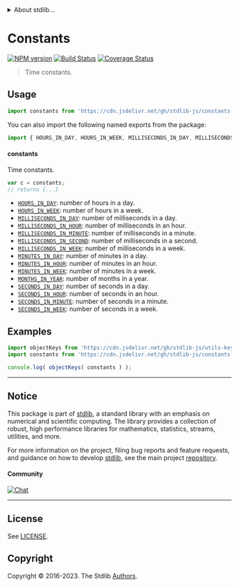<!--

@license Apache-2.0

Copyright (c) 2018 The Stdlib Authors.

Licensed under the Apache License, Version 2.0 (the "License");
you may not use this file except in compliance with the License.
You may obtain a copy of the License at

   http://www.apache.org/licenses/LICENSE-2.0

Unless required by applicable law or agreed to in writing, software
distributed under the License is distributed on an "AS IS" BASIS,
WITHOUT WARRANTIES OR CONDITIONS OF ANY KIND, either express or implied.
See the License for the specific language governing permissions and
limitations under the License.

-->


<details>
  <summary>
    About stdlib...
  </summary>
  <p>We believe in a future in which the web is a preferred environment for numerical computation. To help realize this future, we've built stdlib. stdlib is a standard library, with an emphasis on numerical and scientific computation, written in JavaScript (and C) for execution in browsers and in Node.js.</p>
  <p>The library is fully decomposable, being architected in such a way that you can swap out and mix and match APIs and functionality to cater to your exact preferences and use cases.</p>
  <p>When you use stdlib, you can be absolutely certain that you are using the most thorough, rigorous, well-written, studied, documented, tested, measured, and high-quality code out there.</p>
  <p>To join us in bringing numerical computing to the web, get started by checking us out on <a href="https://github.com/stdlib-js/stdlib">GitHub</a>, and please consider <a href="https://opencollective.com/stdlib">financially supporting stdlib</a>. We greatly appreciate your continued support!</p>
</details>

# Constants

[![NPM version][npm-image]][npm-url] [![Build Status][test-image]][test-url] [![Coverage Status][coverage-image]][coverage-url] <!-- [![dependencies][dependencies-image]][dependencies-url] -->

> Time constants.



<section class="usage">

## Usage

```javascript
import constants from 'https://cdn.jsdelivr.net/gh/stdlib-js/constants-time@deno/mod.js';
```

You can also import the following named exports from the package:

```javascript
import { HOURS_IN_DAY, HOURS_IN_WEEK, MILLISECONDS_IN_DAY, MILLISECONDS_IN_HOUR, MILLISECONDS_IN_MINUTE, MILLISECONDS_IN_SECOND, MILLISECONDS_IN_WEEK, MINUTES_IN_DAY, MINUTES_IN_HOUR, MINUTES_IN_WEEK, MONTHS_IN_YEAR, SECONDS_IN_DAY, SECONDS_IN_HOUR, SECONDS_IN_MINUTE, SECONDS_IN_WEEK } from 'https://cdn.jsdelivr.net/gh/stdlib-js/constants-time@deno/mod.js';
```

#### constants

Time constants.

```javascript
var c = constants;
// returns {...}
```

<!-- <toc pattern="*"> -->

<div class="namespace-toc">

-   <span class="signature">[`HOURS_IN_DAY`][@stdlib/constants/time/hours-in-day]</span><span class="delimiter">: </span><span class="description">number of hours in a day.</span>
-   <span class="signature">[`HOURS_IN_WEEK`][@stdlib/constants/time/hours-in-week]</span><span class="delimiter">: </span><span class="description">number of hours in a week.</span>
-   <span class="signature">[`MILLISECONDS_IN_DAY`][@stdlib/constants/time/milliseconds-in-day]</span><span class="delimiter">: </span><span class="description">number of milliseconds in a day.</span>
-   <span class="signature">[`MILLISECONDS_IN_HOUR`][@stdlib/constants/time/milliseconds-in-hour]</span><span class="delimiter">: </span><span class="description">number of milliseconds in an hour.</span>
-   <span class="signature">[`MILLISECONDS_IN_MINUTE`][@stdlib/constants/time/milliseconds-in-minute]</span><span class="delimiter">: </span><span class="description">number of milliseconds in a minute.</span>
-   <span class="signature">[`MILLISECONDS_IN_SECOND`][@stdlib/constants/time/milliseconds-in-second]</span><span class="delimiter">: </span><span class="description">number of milliseconds in a second.</span>
-   <span class="signature">[`MILLISECONDS_IN_WEEK`][@stdlib/constants/time/milliseconds-in-week]</span><span class="delimiter">: </span><span class="description">number of milliseconds in a week.</span>
-   <span class="signature">[`MINUTES_IN_DAY`][@stdlib/constants/time/minutes-in-day]</span><span class="delimiter">: </span><span class="description">number of minutes in a day.</span>
-   <span class="signature">[`MINUTES_IN_HOUR`][@stdlib/constants/time/minutes-in-hour]</span><span class="delimiter">: </span><span class="description">number of minutes in an hour.</span>
-   <span class="signature">[`MINUTES_IN_WEEK`][@stdlib/constants/time/minutes-in-week]</span><span class="delimiter">: </span><span class="description">number of minutes in a week.</span>
-   <span class="signature">[`MONTHS_IN_YEAR`][@stdlib/constants/time/months-in-year]</span><span class="delimiter">: </span><span class="description">number of months in a year.</span>
-   <span class="signature">[`SECONDS_IN_DAY`][@stdlib/constants/time/seconds-in-day]</span><span class="delimiter">: </span><span class="description">number of seconds in a day.</span>
-   <span class="signature">[`SECONDS_IN_HOUR`][@stdlib/constants/time/seconds-in-hour]</span><span class="delimiter">: </span><span class="description">number of seconds in an hour.</span>
-   <span class="signature">[`SECONDS_IN_MINUTE`][@stdlib/constants/time/seconds-in-minute]</span><span class="delimiter">: </span><span class="description">number of seconds in a minute.</span>
-   <span class="signature">[`SECONDS_IN_WEEK`][@stdlib/constants/time/seconds-in-week]</span><span class="delimiter">: </span><span class="description">number of seconds in a week.</span>

</div>

<!-- </toc> -->

</section>

<!-- /.usage -->

<section class="examples">

## Examples

<!-- TODO: better examples -->

<!-- eslint no-undef: "error" -->

```javascript
import objectKeys from 'https://cdn.jsdelivr.net/gh/stdlib-js/utils-keys@deno/mod.js';
import constants from 'https://cdn.jsdelivr.net/gh/stdlib-js/constants-time@deno/mod.js';

console.log( objectKeys( constants ) );
```

</section>

<!-- /.examples -->

<!-- Section for related `stdlib` packages. Do not manually edit this section, as it is automatically populated. -->

<section class="related">

</section>

<!-- /.related -->

<!-- Section for all links. Make sure to keep an empty line after the `section` element and another before the `/section` close. -->


<section class="main-repo" >

* * *

## Notice

This package is part of [stdlib][stdlib], a standard library with an emphasis on numerical and scientific computing. The library provides a collection of robust, high performance libraries for mathematics, statistics, streams, utilities, and more.

For more information on the project, filing bug reports and feature requests, and guidance on how to develop [stdlib][stdlib], see the main project [repository][stdlib].

#### Community

[![Chat][chat-image]][chat-url]

---

## License

See [LICENSE][stdlib-license].


## Copyright

Copyright &copy; 2016-2023. The Stdlib [Authors][stdlib-authors].

</section>

<!-- /.stdlib -->

<!-- Section for all links. Make sure to keep an empty line after the `section` element and another before the `/section` close. -->

<section class="links">

[npm-image]: http://img.shields.io/npm/v/@stdlib/constants-time.svg
[npm-url]: https://npmjs.org/package/@stdlib/constants-time

[test-image]: https://github.com/stdlib-js/constants-time/actions/workflows/test.yml/badge.svg?branch=v0.2.0
[test-url]: https://github.com/stdlib-js/constants-time/actions/workflows/test.yml?query=branch:v0.2.0

[coverage-image]: https://img.shields.io/codecov/c/github/stdlib-js/constants-time/main.svg
[coverage-url]: https://codecov.io/github/stdlib-js/constants-time?branch=main

<!--

[dependencies-image]: https://img.shields.io/david/stdlib-js/constants-time.svg
[dependencies-url]: https://david-dm.org/stdlib-js/constants-time/main

-->

[chat-image]: https://img.shields.io/gitter/room/stdlib-js/stdlib.svg
[chat-url]: https://app.gitter.im/#/room/#stdlib-js_stdlib:gitter.im

[stdlib]: https://github.com/stdlib-js/stdlib

[stdlib-authors]: https://github.com/stdlib-js/stdlib/graphs/contributors

[umd]: https://github.com/umdjs/umd
[es-module]: https://developer.mozilla.org/en-US/docs/Web/JavaScript/Guide/Modules

[deno-url]: https://github.com/stdlib-js/constants-time/tree/deno
[umd-url]: https://github.com/stdlib-js/constants-time/tree/umd
[esm-url]: https://github.com/stdlib-js/constants-time/tree/esm
[branches-url]: https://github.com/stdlib-js/constants-time/blob/main/branches.md

[stdlib-license]: https://raw.githubusercontent.com/stdlib-js/constants-time/main/LICENSE

<!-- <toc-links> -->

[@stdlib/constants/time/hours-in-day]: https://github.com/stdlib-js/constants-time-hours-in-day/tree/deno

[@stdlib/constants/time/hours-in-week]: https://github.com/stdlib-js/constants-time-hours-in-week/tree/deno

[@stdlib/constants/time/milliseconds-in-day]: https://github.com/stdlib-js/constants-time-milliseconds-in-day/tree/deno

[@stdlib/constants/time/milliseconds-in-hour]: https://github.com/stdlib-js/constants-time-milliseconds-in-hour/tree/deno

[@stdlib/constants/time/milliseconds-in-minute]: https://github.com/stdlib-js/constants-time-milliseconds-in-minute/tree/deno

[@stdlib/constants/time/milliseconds-in-second]: https://github.com/stdlib-js/constants-time-milliseconds-in-second/tree/deno

[@stdlib/constants/time/milliseconds-in-week]: https://github.com/stdlib-js/constants-time-milliseconds-in-week/tree/deno

[@stdlib/constants/time/minutes-in-day]: https://github.com/stdlib-js/constants-time-minutes-in-day/tree/deno

[@stdlib/constants/time/minutes-in-hour]: https://github.com/stdlib-js/constants-time-minutes-in-hour/tree/deno

[@stdlib/constants/time/minutes-in-week]: https://github.com/stdlib-js/constants-time-minutes-in-week/tree/deno

[@stdlib/constants/time/months-in-year]: https://github.com/stdlib-js/constants-time-months-in-year/tree/deno

[@stdlib/constants/time/seconds-in-day]: https://github.com/stdlib-js/constants-time-seconds-in-day/tree/deno

[@stdlib/constants/time/seconds-in-hour]: https://github.com/stdlib-js/constants-time-seconds-in-hour/tree/deno

[@stdlib/constants/time/seconds-in-minute]: https://github.com/stdlib-js/constants-time-seconds-in-minute/tree/deno

[@stdlib/constants/time/seconds-in-week]: https://github.com/stdlib-js/constants-time-seconds-in-week/tree/deno

<!-- </toc-links> -->

</section>

<!-- /.links -->
